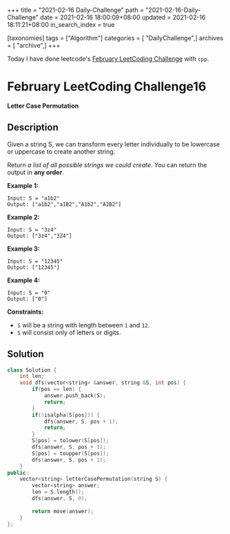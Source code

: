 +++
title = "2021-02-16 Daily-Challenge"
path = "2021-02-16-Daily-Challenge"
date = 2021-02-16 18:00:09+08:00
updated = 2021-02-16 18:11:21+08:00
in_search_index = true

[taxonomies]
tags = ["Algorithm"]
categories = [ "DailyChallenge",]
archives = [ "archive",]
+++

Today I have done leetcode's [February LeetCoding Challenge](https://leetcode.com/explore/challenge/card/february-leetcoding-challenge-2021/586/week-3-february-15th-february-21st/3642/) with `cpp`.

<!-- more -->

# February LeetCoding Challenge16

**Letter Case Permutation**

## Description

Given a string S, we can transform every letter individually to be lowercase or uppercase to create another string.

Return *a list of all possible strings we could create*. You can return the output in **any order**.

 

**Example 1:**

```
Input: S = "a1b2"
Output: ["a1b2","a1B2","A1b2","A1B2"]
```

**Example 2:**

```
Input: S = "3z4"
Output: ["3z4","3Z4"]
```

**Example 3:**

```
Input: S = "12345"
Output: ["12345"]
```

**Example 4:**

```
Input: S = "0"
Output: ["0"]
```

 

**Constraints:**

- `S` will be a string with length between `1` and `12`.
- `S` will consist only of letters or digits.

## Solution

``` cpp
class Solution {
    int len;
    void dfs(vector<string> &answer, string &S, int pos) {
        if(pos == len) {
            answer.push_back(S);
            return;
        }
        if(!isalpha(S[pos])) {
            dfs(answer, S, pos + 1);
            return;
        }
        S[pos] = tolower(S[pos]);
        dfs(answer, S, pos + 1);
        S[pos] = toupper(S[pos]);
        dfs(answer, S, pos + 1);
    }
public:
    vector<string> letterCasePermutation(string S) {
        vector<string> answer;
        len = S.length();
        dfs(answer, S, 0);
        
        return move(answer);
    }
};
```